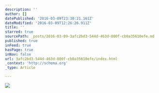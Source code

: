 ```yaml
---
description: ''
author: []
datePublished: '2016-03-09T23:30:21.161Z'
dateModified: '2016-03-09T12:26:26.911Z'
title: ''
starred: true
sourcePath: _posts/2016-03-09-3afc2bd3-544d-463d-800f-cb0a35610efe.md
published: true
inFeed: true
hasPage: true
inNav: false
url: 3afc2bd3-544d-463d-800f-cb0a35610efe/index.html
_context: 'http://schema.org'
_type: Article

---
```

![](https://the-grid-user-content.s3-us-west-2.amazonaws.com/952f348a-a39c-4d02-84e1-f56381cf7363.png)